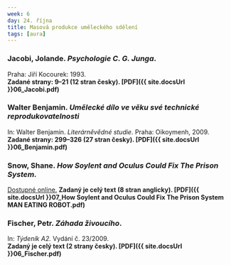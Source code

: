 ```yaml
---
week: 6
day: 24. října
title: Masová produkce uměleckého sdělení
tags: [aura]
---
```

### Jacobi, Jolande. _Psychologie C. G. Junga_. 

Praha: Jiří Kocourek: 1993.  
**Zadané strany: 9–21 (12 stran česky). [PDF]({{ site.docsUrl }}06_Jacobi.pdf)**


### Walter Benjamin. _Umělecké dílo ve věku své technické reprodukovatelnosti_ 

In: Walter Benjamin. _Literárněvědné studie_. Praha: Oikoymenh, 2009\.  
**Zadané strany: 299–326 (27 stran česky). [PDF]({{ site.docsUrl }}06_Benjamin.pdf)**


### Snow, Shane. _How Soylent and Oculus Could Fix The Prison System._ 

[Dostupné online.](http://maneatingrobot.com/96/prison-reform-via-soylent-and-oculus/)
**Zadaný je celý text (8 stran anglicky). [PDF]({{ site.docsUrl }}07_How Soylent and Oculus Could Fix The Prison System MAN EATING ROBOT.pdf)**

<!-- ### Ferrara, Lamberto. _Lomography: the work of (photogaphic) art in the age of mechanical reproduction._ 

[Weblog post, 2013] [Dostupné online.](http://egomonsterblog.wordpress.com/analysis/lomography-the-work-of-photogaphic-art-in-the-age-of-mechanical-reproduction/)  
**Zadaný je celý text (2 strany anglicky). [PDF]({{ site.docsUrl }}06_Lomo.pdf)** -->

### Fischer, Petr. _Záhada živoucího_. 

In: _Týdeník A2._ Vydání č. 23/2009\.  
**Zadaný je celý text (2 strany česky). [PDF]({{ site.docsUrl }}06_Fischer.pdf)**
